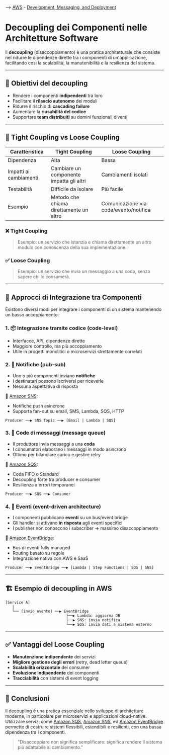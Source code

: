 --> [AWS](AWS.md)  -  [Development, Messaging, and Deployment](Development-Messaging-and-Deployment.md)
# Decoupling dei Componenti nelle Architetture Software

Il **decoupling** (disaccoppiamento) è una pratica architetturale che consiste nel ridurre le dipendenze dirette tra i componenti di un'applicazione, facilitando così la scalabilità, la manutenibilità e la resilienza del sistema.

---

## 🎯 Obiettivi del decoupling

- Rendere i componenti **indipendenti** tra loro
- Facilitare il **rilascio autonomo** dei moduli
- Ridurre il rischio di **cascading failure**
- Aumentare la **riusabilità del codice**
- Supportare **team distribuiti** su domini funzionali diversi

---

## 🔁 Tight Coupling vs Loose Coupling

| Caratteristica              | Tight Coupling                           | Loose Coupling                              |
|----------------------------|------------------------------------------|---------------------------------------------|
| Dipendenza                 | Alta                                     | Bassa                                       |
| Impatti ai cambiamenti     | Cambiare un componente impatta gli altri | Cambiamenti isolati                         |
| Testabilità                | Difficile da isolare                      | Più facile                                  |
| Esempio                    | Metodo che chiama direttamente un altro  | Comunicazione via coda/evento/notifica      |

### ❌ Tight Coupling

> Esempio: un servizio che istanzia e chiama direttamente un altro modulo con conoscenza della sua implementazione.

### ✅ Loose Coupling

> Esempio: un servizio che invia un messaggio a una coda, senza sapere chi lo consumerà.

---

## 🧩 Approcci di Integrazione tra Componenti

Esistono diversi modi per integrare i componenti di un sistema mantenendo un basso accoppiamento:

### 1. 📦 **Integrazione tramite codice (code-level)**

- Interfacce, API, dipendenze dirette
- Maggiore controllo, ma più accoppiamento
- Utile in progetti monolitici o microservizi strettamente correlati

### 2. 🔔 **Notifiche (pub-sub)**

- Uno o più componenti inviano **notifiche**
- I destinatari possono iscriversi per riceverle
- Nessuna aspettativa di risposta

🔧 [Amazon SNS](Amazon-SNS.md):
- Notifiche push asincrone
- Supporta fan-out su email, SMS, Lambda, SQS, HTTP

```plaintext
Producer ──▶ SNS Topic ──▶ [Email | Lambda | SQS]
```

### 3. 📨 **Code di messaggi (message queue)**

- Il produttore invia messaggi a una **coda**
- I consumatori elaborano i messaggi in modo asincrono
- Ottimo per bilanciare carico e gestire retry

🔧 [Amazon SQS](Amazon-SQS.md):
- Coda FIFO o Standard
- Decoupling forte tra producer e consumer
- Resilienza a errori temporanei

```plaintext
Producer ──▶ SQS ──▶ Consumer
```

### 4. 🧨 **Eventi (event-driven architecture)**

- I componenti pubblicano **eventi** su un bus/event bridge
- Gli handler si attivano **in risposta** agli eventi specifici
- I publisher non conoscono i subscriber → massimo disaccoppiamento

🔧 [Amazon EventBridge](Amazon-EventBridge.md):
- Bus di eventi fully managed
- Routing basato su regole
- Integrazione nativa con AWS e SaaS

```plaintext
Producer ──▶ EventBridge ──▶ [Lambda | Step Functions | SQS | SNS]
```

---

## 🏗️ Esempio di decoupling in AWS

```plaintext
[Service A]
   |
   └── (invio evento) ──▶ EventBridge
                           ├──▶ Lambda: aggiorna DB
                           ├──▶ SNS: invia notifica
                           └──▶ SQS: invia dati a sistema esterno
```

---

## ✅ Vantaggi del Loose Coupling

- **Manutenzione indipendente** dei servizi
- **Migliore gestione degli errori** (retry, dead letter queue)
- **Scalabilità orizzontale** dei consumer
- **Evoluzione indipendente** dei componenti
- **Tracciabilità** con sistemi di event logging

---

## 📌 Conclusioni

Il decoupling è una pratica essenziale nello sviluppo di architetture moderne, in particolare per microservizi e applicazioni cloud-native. Utilizzare servizi come [Amazon SQS](Amazon-SQS.md), [Amazon SNS](Amazon-SNS.md), ed [Amazon EventBridge](Amazon-EventBridge.md) permette di costruire sistemi flessibili, estendibili e resilienti, con una bassa dipendenza tra i componenti.

> "Disaccoppiare non significa semplificare: significa rendere il sistema più adattabile al cambiamento."
